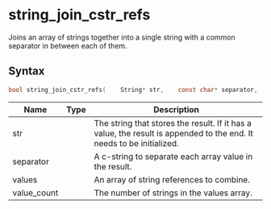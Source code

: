 # string_join_cstr_refs

Joins an array of strings together into a single string with a common separator in between each of them.

## Syntax

```c
bool string_join_cstr_refs(    String* str,    const char* separator,    const String** values,    size_t value_count);
```

| Name | Type | Description |
| --- | --- | --- |
| str |  | The string that stores the result. If it has a value, the result is appended to the end. It needs to be initialized. |
| separator |  | A c-string to separate each array value in the result. |
| values |  | An array of string references to combine. |
| value_count |  | The number of strings in the values array. |


